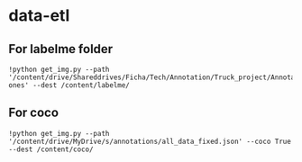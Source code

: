 # data-etl
## For labelme folder
```
!python get_img.py --path '/content/drive/Shareddrives/Ficha/Tech/Annotation/Truck_project/Annotated ones' --dest /content/labelme/
```
## For coco

```
!python get_img.py --path '/content/drive/MyDrive/s/annotations/all_data_fixed.json' --coco True --dest /content/coco/
```
